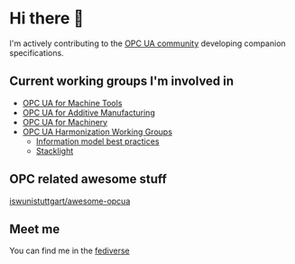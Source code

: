 <!--
**GoetzGoerisch/GoetzGoerisch** is a ✨ _special_ ✨ repository because its `README.md` (this file) appears on your GitHub profile.

Here are some ideas to get you started:

- 🔭 I’m currently working on [Sample-Server](https://github.com/umati/Sample-Server)
- 🌱 I’m currently learning ...
- 👯 I’m looking to collaborate on ...
- 🤔 I’m looking for help with ...
- 💬 Ask me about OPC UA
- 📫 How to reach me: g.goerisch@vdw.de
- 😄 Pronouns: he/er
-->
# Hi there 👋

I'm actively contributing to the [OPC UA community](https://opcfoundation.org/ "OPC Foundation") developing companion specifications.

## Current working groups I'm involved in

- [OPC UA for Machine Tools](https://opcfoundation.org/markets-collaboration/umati/)
- [OPC UA for Additive Manufacturing](https://umati.org/industries_additive-manufacturing/)
- [OPC UA for Machinery](https://vdma.org/viewer/-/v2article/render/1248676)
- [OPC UA Harmonization Working Groups](https://opcfoundation.org/opcf-wg/)
  - [Information model best practices](https://opcfoundation.org/developer-tools/documents/view/312)
  - [Stacklight](https://opcfoundation.org/developer-tools/documents/view/199)

## OPC related awesome stuff

[iswunistuttgart/awesome-opcua](https://github.com/iswunistuttgart/awesome-opcua)

## Meet me

You can find me in the [fediverse](https://chaos.social/@goetz)
